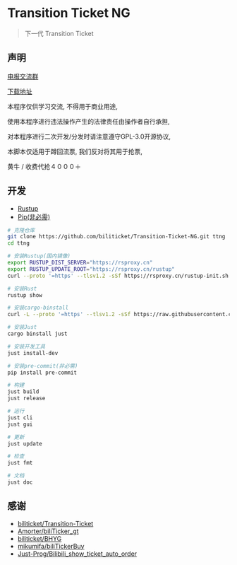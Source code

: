 # Transition Ticket NG

> 下一代 Transition Ticket

## 声明

[电报交流群](https://t.me/bilibili_ticket)

[下载地址](https://github.com/biliticket/transition-ticket-ng/releases)

本程序仅供学习交流, 不得用于商业用途,

使用本程序进行违法操作产生的法律责任由操作者自行承担,

对本程序进行二次开发/分发时请注意遵守GPL-3.0开源协议,

本脚本仅适用于蹲回流票, 我们反对将其用于抢票,

黄牛 / 收费代抢４０００＋

## 开发

- [Rustup](https://rustup.rs/)
- [Pip(非必需)](https://www.python.org/)

```bash
# 克隆仓库
git clone https://github.com/biliticket/Transition-Ticket-NG.git ttng
cd ttng

# 安装Rustup(国内镜像)
export RUSTUP_DIST_SERVER="https://rsproxy.cn"
export RUSTUP_UPDATE_ROOT="https://rsproxy.cn/rustup"
curl --proto '=https' --tlsv1.2 -sSf https://rsproxy.cn/rustup-init.sh | sh

# 安装Rust
rustup show

# 安装cargo-binstall
curl -L --proto '=https' --tlsv1.2 -sSf https://raw.githubusercontent.com/cargo-bins/cargo-binstall/main/install-from-binstall-release.sh | bash

# 安装Just
cargo binstall just

# 安装开发工具
just install-dev

# 安装pre-commit(非必需)
pip install pre-commit

# 构建
just build
just release

# 运行
just cli
just gui

# 更新
just update

# 检查
just fmt

# 文档
just doc
```

## 感谢

- [biliticket/Transition-Ticket](https://github.com/biliticket/transition-ticket)
- [Amorter/biliTicker_gt](https://github.com/Amorter/biliTicker_gt)
- [biliticket/BHYG](https://github.com/biliticket/BHYG)
- [mikumifa/biliTickerBuy](https://github.com/mikumifa/biliTickerBuy)
- [Just-Prog/Bilibili_show_ticket_auto_order](https://github.com/Just-Prog/Bilibili_show_ticket_auto_order)
